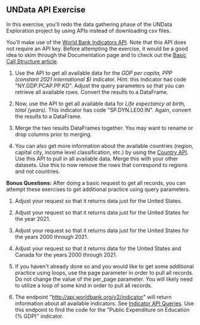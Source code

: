 ## UNData API Exercise

In this exercise, you'll redo the data gathering phase of the UNData Exploration project by using APIs instead of downloading csv files.

You'll make use of the [World Bank Indicators API](https://datahelpdesk.worldbank.org/knowledgebase/articles/889392-about-the-indicators-api-documentation). Note that this API does not require an API key. Before attempting the exercise, it would be a good idea to skim through the Documentation page and to check out the [Basic Call Structure article](https://datahelpdesk.worldbank.org/knowledgebase/articles/898581).

1. Use the API to get all available data for the _GDP per capita, PPP (constant 2021 international $)_ indicator. Hint: this indicator has code "NY.GDP.PCAP.PP.KD". Adjust the query parameters so that you can retrieve all available rows. Convert the results to a DataFrame.

2. Now, use the API to get all available data for _Life expectancy at birth, total (years)_. This indicator has code "SP.DYN.LE00.IN". Again, convert the results to a DataFrame.

3. Merge the two results DataFrames together. You may want to rename or drop columns prior to merging.

4. You can also get more information about the available countries (region, capital city, income level classification, etc.) by using the [Country API](https://datahelpdesk.worldbank.org/knowledgebase/articles/898590-country-api-queries). Use this API to pull in all available data. Merge this with your other datasets. Use this to now remove the rows that correspond to regions and not countries.

**Bonus Questions:** After doing a basic request to get all records, you can attempt these exercises to get additional practice using query parameters.

1. Adjust your request so that it returns data just for the United States.

2. Adjust your request so that it returns data just for the United States for the year 2021.

3. Adjust your request so that it returns data just for the United States for the years 2000 through 2021.

4. Adjust your request so that it returns data for the United States and Canada for the years 2000 through 2021.

5. If you haven't already done so and you would like to get some additional practice using loops, use the page parameter in order to pull all records. Do not change the value of the per_page parameter. You will likely need to utilize a loop of some kind in order to pull all records.

6. The endpoint "http://api.worldbank.org/v2/indicator" will return information about all available indicators. See [Indicator API Queries](https://datahelpdesk.worldbank.org/knowledgebase/articles/898599-indicator-api-queries). Use this endpoint to find the code for the "Public Expenditure on Education (% GDP)" indicator.